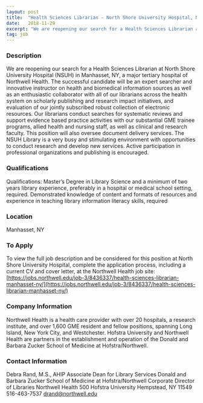 ```yaml
---
layout: post
title:  "Health Sciences Librarian - North Shore University Hospital, Manhasset, NY (Northwell Health)"
date:   2018-11-29
excerpt: "We are reopening our search for a Health Sciences Librarian at North Shore University Hospital (NSUH) in Manhasset, NY, a major tertiary hospital of Northwell Health. The successful candidate will be an expert searcher and innovative instructor on health and biomedical information sources as well as an enthusiastic collaborator with..."
tag: job
---
```


### Description   

We are reopening our search for a Health Sciences Librarian at North Shore University Hospital (NSUH) in Manhasset, NY, a major tertiary hospital of Northwell Health.  The successful candidate will be an expert searcher and innovative instructor on health and biomedical information sources as well as an enthusiastic collaborator with all of our librarians across the health system on scholarly publishing and research impact initiatives, and evaluation of our jointly subscribed robust collection of electronic resources.  Our librarians conduct searches for systematic reviews and support evidence based practice activities with our substantial GME trainee programs, allied health and nursing staff, as well as clinical and research faculty.  This position will also oversee document delivery services.    The NSUH Library is a very busy and stimulating environment with opportunities to conduct research and develop new services.  Active participation in professional organizations and publishing is encouraged.




### Qualifications   

Qualifications:  Master’s Degree in Library Science and a minimum of two years library experience, preferably in a hospital or medical school setting, required.  Demonstrated knowledge of content and formats of resources and experience in teaching library information literacy skills, required




### Location   

Manhasset, NY




### To Apply   

To view the full job description and be considered for this position at North Shore University Hospital, complete the application process, including a current CV and cover letter, at the Northwell Health job site:
[https://jobs.northwell.edu/job-3/8436337/health-sciences-librarian-manhasset-ny/](https://jobs.northwell.edu/job-3/8436337/health-sciences-librarian-manhasset-ny/)



### Company Information   

Northwell Health is a health care provider with over 20 hospitals, a research institute, and over 1,600 GME resident and fellow positions, spanning Long Island, New York City, and Westchester.  Hofstra University and Northwell Health are partners in the establishment and operation of the Donald and Barbara Zucker School of Medicine at Hofstra/Northwell.


### Contact Information   

Debra Rand, M.S., AHIP
Associate Dean for Library Services
Donald and Barbara Zucker School of Medicine at Hofstra/Northwell
Corporate Director of Libraries
Northwell Health
500 Hofstra University
Hempstead, NY 11549
516-463-7537
drand@northwell.edu 


